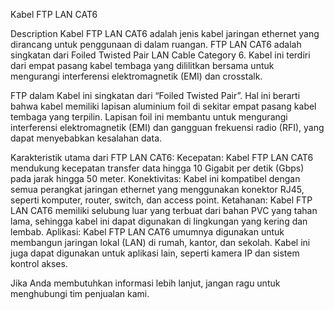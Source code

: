 Kabel FTP LAN CAT6

Description
Kabel FTP LAN CAT6 adalah jenis kabel jaringan ethernet yang dirancang untuk penggunaan di dalam ruangan. FTP LAN CAT6 adalah singkatan dari Foiled Twisted Pair LAN Cable Category 6. Kabel ini terdiri dari empat pasang kabel tembaga yang dililitkan bersama untuk mengurangi interferensi elektromagnetik (EMI) dan crosstalk.



FTP dalam Kabel ini singkatan dari “Foiled Twisted Pair”. Hal ini berarti bahwa kabel memiliki lapisan aluminium foil di sekitar empat pasang kabel tembaga yang terpilin. Lapisan foil ini membantu untuk mengurangi interferensi elektromagnetik (EMI) dan gangguan frekuensi radio (RFI), yang dapat menyebabkan kesalahan data.



Karakteristik utama dari FTP LAN CAT6:
Kecepatan: Kabel FTP LAN CAT6 mendukung kecepatan transfer data hingga 10 Gigabit per detik (Gbps) pada jarak hingga 50 meter.
Konektivitas: Kabel ini kompatibel dengan semua perangkat jaringan ethernet yang menggunakan konektor RJ45, seperti komputer, router, switch, dan access point.
Ketahanan: Kabel FTP LAN CAT6 memiliki selubung luar yang terbuat dari bahan PVC yang tahan lama, sehingga kabel ini dapat digunakan di lingkungan yang kering dan lembab.
Aplikasi: Kabel FTP LAN CAT6 umumnya digunakan untuk membangun jaringan lokal (LAN) di rumah, kantor, dan sekolah. Kabel ini juga dapat digunakan untuk aplikasi lain, seperti kamera IP dan sistem kontrol akses.



Jika Anda membutuhkan informasi lebih lanjut, jangan ragu untuk menghubungi tim penjualan kami.

